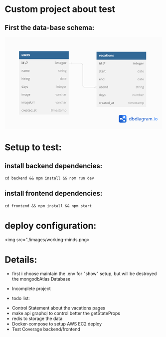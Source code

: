 # Custom project about test

## First the data-base schema:

<img src="./images/databaseDiagram.png">

# Setup to test:

## install backend dependencies:

```cd backend && npm install && npm run dev```

## install frontend dependencies:

```cd frontend && npm install && npm start```

# deploy configuration:

<img src="./images/working-minds.png>


# Details:

- first i choose maintain the .env for "show" setup, but will be destroyed the mongodbAtlas Database

- Incomplete project

- todo list:

<ul>
  <li>Control Statement about the vacations pages</li>
  <li>make api graphql to control better the getStateProps</li>
  <li>redis to storage the data</li>
  <li>Docker-compose to setup AWS EC2 deploy</li>
  <li>Test Coverage backend/frontend </li>
</ul>

